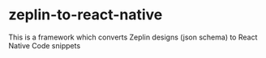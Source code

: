 # zeplin-to-react-native
This is a framework which converts Zeplin designs (json schema)  to React Native Code snippets
